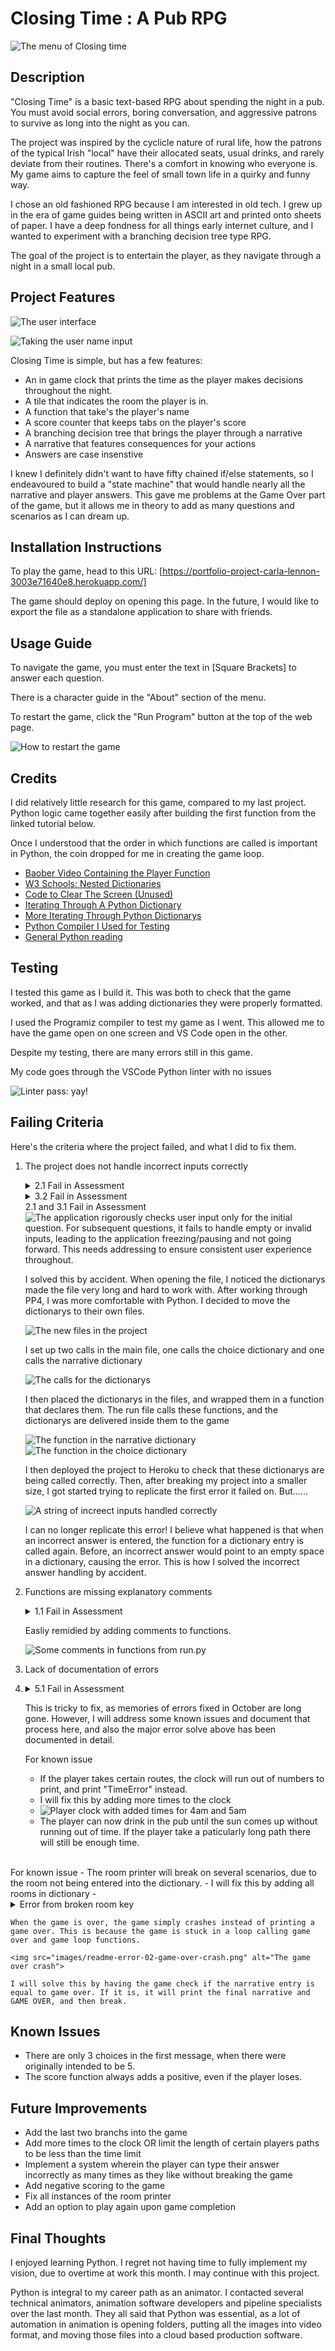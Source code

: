 
# Closing Time : A Pub RPG

![The menu of Closing time](./images/rm-menu.png)

## Description

"Closing Time" is a basic text-based RPG about spending the night in a pub. You must avoid social errors, boring conversation, and aggressive patrons to survive as long into the night as you can. 

The project was inspired by the cyclicle nature of rural life, how the patrons of the typical Irish "local" have their allocated seats, usual drinks, and rarely deviate from their routines. There's a comfort in knowing who everyone is. My game aims to capture the feel of small town life in a quirky and funny way.

I chose an old fashioned RPG because I am interested in old tech. I grew up in the era of game guides being written in ASCII art and printed onto sheets of paper. I have a deep fondness for all things early internet culture, and I wanted to experiment with a branching decision tree type RPG.

The goal of the project is to entertain the player, as they navigate through a night in a small local pub.

## Project Features

![The user interface](./images/rm-ui.png)

![Taking the user name input](./images/rm-name.png)

Closing Time is simple, but has a few features:
- An in game clock that prints the time as the player makes decisions throughout the night.
- A tile that indicates the room the player is in.
- A function that take's the player's name
- A score counter that keeps tabs on the player's score
- A branching decision tree that brings the player through a narrative
- A narrative that features consequences for your actions
- Answers are case insenstive

I knew I definitely didn't want to have fifty chained if/else statements, so I endeavoured to build a "state machine" that would handle nearly all the narrative and player answers. This gave me problems at the Game Over part of the game, but it allows me in theory to add as many questions and scenarios as I can dream up.

## Installation Instructions

To play the game, head to this URL: [https://portfolio-project-carla-lennon-3003e71640e8.herokuapp.com/]

The game should deploy on opening this page.
In the future, I would like to export the file as a standalone application to share with friends.

## Usage Guide

To navigate the game, you must enter the text in [Square Brackets] to answer each question.

There is a character guide in the "About" section of the menu. 

To restart the game, click the "Run Program" button at the top of the web page.

![How to restart the game](./images/rm-restart.png)

## Credits

I did relatively little research for this game, compared to my last project. Python logic came together easily after building the first function from the linked tutorial below. 

Once I understood that the order in which functions are called is important in Python, the coin dropped for me in creating the game loop.

- [Baober Video Containing the Player Function](https://www.youtube.com/watch?v=xHPmXArK6Tg&list=PL1-slM0ZOosXf2oQYZpTRAoeuo0TPiGpm&index=2&ab_channel=Baober)
- [W3 Schools: Nested Dictionaries](https://www.w3schools.com/python/python_dictionaries_nested.asp)
- [Code to Clear The Screen (Unused)](https://www.codingninjas.com/studio/library/how-to-clear-a-screen-in-python)
- [Iterating Through A Python Dictionary](https://blog.enterprisedna.co/python-iterate-dictionary/#:~:text=To%20access%20both%20dictionary%20keys,for%20each%20key%2Dvalue%20pair.&text=This%20script%20will%20print%20both,values%20of%20a%20Python%20dictionary.)
- [More Iterating Through Python Dictionarys](https://realpython.com/iterate-through-dictionary-python/)
- [Python Compiler I Used for Testing](https://www.programiz.com/python-programming/online-compiler/)
- [General Python reading](https://www.pygame.org/news)

## Testing

I tested this game as I build it. This was both to check that the game worked, and that as I was adding dictionaries they were properly formatted.

I used the Programiz compiler to test my game as I went. This allowed me to have the game open on one screen and VS Code open in the other.

Despite my testing, there are many errors still in this game.

My code goes through the VSCode Python linter with no issues

![Linter pass: yay!](./images/rm-linter.png)

## Failing Criteria

Here's the criteria where the project failed, and what I did to fix them.

1. The project does not handle incorrect inputs correctly
   <details>
    <summary>2.1 Fail in Assessment</summary>
        <img src="images/readme-failing-criteria-1.png" alt="	The application rigorously checks user input only for the initial question. For subsequent questions, it fails to handle empty or invalid inputs, leading to the application crashing. This needs addressing to ensure consistent user experience throughout."/>
    </details>
       <details>
    <summary>3.2 Fail in Assessment</summary>
        <img src="images/readme-failing-criteria-2.png" alt="	The application rigorously checks user input only for the initial question. For subsequent questions, it fails to handle empty or invalid inputs, leading to the application freezing/pausing and not going forward. This needs addressing to ensure consistent user experience throughout."/>
    </details>
        <summary>2.1 and 3.1 Fail in Assessment</summary>
        <img src="images/readme-failing-criteria-3.png" alt="	The application rigorously checks user input only for the initial question. For subsequent questions, it fails to handle empty or invalid inputs, leading to the application freezing/pausing and not going forward. This needs addressing to ensure consistent user experience throughout."/>
    </details>
    
    I solved this by accident. When opening the file, I noticed the dictionarys made the file very long and hard to work with. After working through PP4, I was more comfortable with Python. I decided to move the dictionarys to their own files. 


    <img src="images/readme-new-files.png" alt="The new files in the project">

    I set up two calls in the main file, one calls the choice dictionary and one calls the narrative dictionary 

    <img src="images/readme-new-files-calls.png" alt="The calls for the dictionarys">

    I then placed the dictionarys in the files, and wrapped them in a function that declares them. The run file calls these functions, and the dictionarys are delivered inside them to the game 

    <img src="images/readme-new-files-narrative.png" alt="The function in the narrative dictionary">
    <img src="images/readme-new-files-choice.png" alt="The function in the choice dictionary">

    I then deployed the project to Heroku to check that these dictionarys are being called correctly. Then, after breaking my project into a smaller size, I got started trying to replicate the first error it failed on. But......

    <img src="images/readme-failing-criteria-error-replication.png" alt="A string of increect inputs handled correctly">

    I can no longer replicate this error! I believe what happened is that when an incorrect answer is entered, the function for a dictionary entry is called again. Before, an incorrect answer would point to an empty space in a dictionary, causing the error. This is how I solved the incorrect answer handling by accident.

2. Functions are missing explanatory comments

    <details>
    <summary>1.1 Fail in Assessment</summary>
        <img src="images/readme-failing-criteria-2.png" alt="	Functions are missing explanatory comments">
    </details>

    Easliy remidied by adding comments to functions.

    <img src="images/readme-failing-criteria-comments.png" alt="Some comments in functions from run.py">

3.  Lack of documentation of errors
4.  
    <details>
    <summary>5.1 Fail in Assessment</summary>
        <img src="images/readme-failing-criteria-5.png" alt="The README file contains a note about the use of the PEP8 linter and input validations, but results are only mentioned. Consider documenting the PEP8 results, test input validations, unexpected user behavior and edge cases.">
    </details>

    This is tricky to fix, as memories of errors fixed in October are long gone. However, I will address some known issues and document that process here, and also the major error solve above has been documented in detail. 

    For known issue
    - If the player takes certain routes, the clock will run out of numbers to print, and print "TimeError" instead.
    -   I will fix this by adding more times to the clock
    -  <img src="images/readme-failing-criteria-extra-time.png" alt="Player clock with added times for 4am and 5am">
    -  The player can now drink in the pub until the sun comes up without running out of time. If the player take a paticularly long path there will still be enough time.
<br>
        For known issue
    - The room printer will break on several scenarios, due to the room not being entered into the dictionary.
    -   I will fix this by adding all rooms in dictionary 
    - <details>
    <summary>Error from broken room key</summary>
        <img src="images/readme-error-01-room-crash.png" alt="The error that shows when there's no room key in a dictionary">
    </details>

    When the game is over, the game simply crashes instead of printing a game over. This is because the game is stuck in a loop calling game over and game loop functions.

    <img src="images/readme-error-02-game-over-crash.png" alt="The game over crash">

    I will solve this by having the game check if the narrative entry is equal to game over. If it is, it will print the final narrative and GAME OVER, and then break.


## Known Issues

- There are only 3 choices in the first message, when there were originally intended to be 5.
- The score function always adds a positive, even if the player loses.

## Future Improvements

- Add the last two branchs into the game
- Add more times to the clock OR limit the length of certain players paths to be less than the time limit
- Implement a system wherein the player can type their answer incorrectly as many times as they like without breaking the game
- Add negative scoring to the game
- Fix all instances of the room printer
- Add an option to play again upon game completion

## Final Thoughts

I enjoyed learning Python. I regret not having time to fully implement my vision, due to overtime at work this month. I may continue with this project.

Python is integral to my career path as an animator. I contacted several technical animators, animation software developers and pipeline specialists over the last month. They all said that Python was essential, as a lot of automation in animation is opening folders, putting all the images into video format, and moving those files into a cloud based production software. 